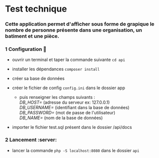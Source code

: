 # Test technique

### Cette application permet d'afficher sous forme de grapique le nombre de personne présente dans une organisation, un batiment et une pièce.


### 1 Configuration :wrench:

- ouvrir un terminal et taper la commande suivante `cd api`
- installer les dépendances `composer install`
- créer sa base de données
- créer le fichier de config `config.ini` dans le dossier app
  - puis renseigner les champs suivants : \
        *DB_HOST=*   (adresse du serveur ex: 127.0.0.1) \
        *DB_USERNAME=*   (identifiant dans la base de données) \
        *DB_PASSWORD=*   (mot de passe de l'utilisateur)\
        *DB_NAME=*   (nom de la base de données)

- importer le fichier test.sql présent dans le dossier /api/docs


### 2 Lancement :server:

- lancer la commande `php -S localhost:8080` dans le dossier `api`